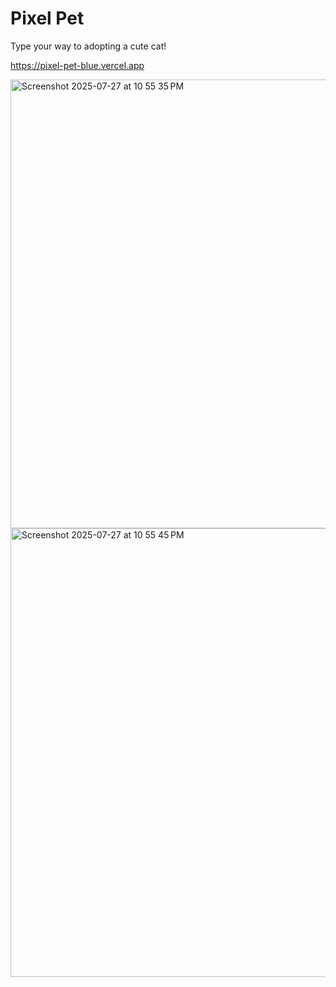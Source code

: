 # Pixel Pet

Type your way to adopting a cute cat!

https://pixel-pet-blue.vercel.app

<img width="1470" height="718" alt="Screenshot 2025-07-27 at 10 55 35 PM" src="https://github.com/user-attachments/assets/837e0db8-4e6d-4ecf-af28-2bbeefb59b10" />


<img width="1470" height="718" alt="Screenshot 2025-07-27 at 10 55 45 PM" src="https://github.com/user-attachments/assets/f6b093ab-7ea0-4f13-ba2c-0b5e4de4d7c5" />
